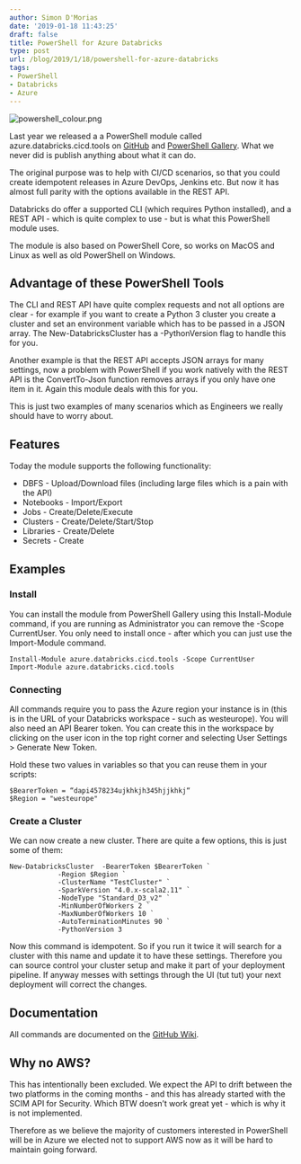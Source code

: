 ```yaml
---
author: Simon D'Morias
date: '2019-01-18 11:43:25'
draft: false
title: PowerShell for Azure Databricks
type: post
url: /blog/2019/1/18/powershell-for-azure-databricks
tags:
- PowerShell
- Databricks
- Azure
---
```

            
![powershell_colour.png](/images/powershell_colour.png)

Last year we released a a PowerShell module called azure.databricks.cicd.tools on [GitHub](https://github.com/DataThirstLtd/azure.databricks.cicd.tools) and [PowerShell Gallery](https://www.powershellgallery.com/packages/azure.databricks.cicd.tools/). What we never did is publish anything about what it can do.

The original purpose was to help with CI/CD scenarios, so that you could create idempotent releases in Azure DevOps, Jenkins etc. But now it has almost full parity with the options available in the REST API. 

Databricks do offer a supported CLI (which requires Python installed), and a REST API - which is quite complex to use - but is what this PowerShell module uses. 

The module is also based on PowerShell Core, so works on MacOS and Linux as well as old PowerShell on Windows.

## Advantage of these PowerShell Tools

The CLI and REST API have quite complex requests and not all options are clear - for example if you want to create a Python 3 cluster you create a cluster and set an environment variable which has to be passed in a JSON array. The New-DatabricksCluster has a -PythonVersion flag to handle this for you. 

Another example is that the REST API accepts JSON arrays for many settings, now a problem with PowerShell if you work natively with the REST API is the ConvertTo-Json function removes arrays if you only have one item in it. Again this module deals with this for you.

This is just two examples of many scenarios which as Engineers we really should have to worry about.

## Features

Today the module supports the following functionality:  

* DBFS - Upload/Download files (including large files which is a pain with the API)  
* Notebooks - Import/Export  
* Jobs - Create/Delete/Execute  
* Clusters - Create/Delete/Start/Stop  
* Libraries - Create/Delete  
* Secrets - Create

## Examples

### Install

You can install the module from PowerShell Gallery using this Install-Module command, if you are running as Administrator you can remove the -Scope CurrentUser. You only need to install once - after which you can just use the Import-Module command.

```
Install-Module azure.databricks.cicd.tools -Scope CurrentUser
Import-Module azure.databricks.cicd.tools
```

### Connecting

All commands require you to pass the Azure region your instance is in (this is in the URL of your Databricks workspace - such as westeurope). You will also need an API Bearer token. You can create this in the workspace by clicking on the user icon in the top right corner and selecting User Settings > Generate New Token.

Hold these two values in variables so that you can reuse them in your scripts:
    
```
$BearerToken = “dapi4578234ujkhkjh345hjjkhkj“
$Region = "westeurope"
```

### Create a Cluster

We can now create a new cluster. There are quite a few options, this is just some of them:
    
```
New-DatabricksCluster  -BearerToken $BearerToken `
            -Region $Region `
            -ClusterName "TestCluster" `
            -SparkVersion "4.0.x-scala2.11" `
            -NodeType "Standard_D3_v2" `
            -MinNumberOfWorkers 2 `
            -MaxNumberOfWorkers 10 `
            -AutoTerminationMinutes 90 `
            -PythonVersion 3
```


Now this command is idempotent. So if you run it twice it will search for a cluster with this name and update it to have these settings. Therefore you can source control your cluster setup and make it part of your deployment pipeline. If anyway messes with settings through the UI (tut tut) your next deployment will correct the changes.

## Documentation

All commands are documented on the [GitHub Wiki](https://github.com/DataThirstLtd/azure.databricks.cicd.tools/wiki).

## Why no AWS?

This has intentionally been excluded. We expect the API to drift between the two platforms in the coming months - and this has already started with the SCIM API for Security. Which BTW doesn’t work great yet - which is why it is not implemented.

Therefore as we believe the majority of customers interested in PowerShell will be in Azure we elected not to support AWS now as it will be hard to maintain going forward.
